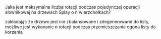 Jaka jest maksymalna liczba rotacji podczas pojedynczej operacji słownikowej na drzewach Splay o n wierzchołkach?

zakładając że drzewo jest nie zbalansowane i zdegenerowane do listy, możliwe jest wykonanie n rotacji podczas przemieszczania ogona listy do korzenia

